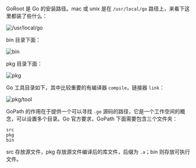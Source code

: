 GoRoot 是  Go 的安装路径。mac 或 unix 是在 `/usr/local/go` 路径上，来看下这里都装了些什么：

![/usr/local/go](https://user-images.githubusercontent.com/7698088/60344492-41178180-99e9-11e9-98b0-b1f8d64ce97d.png)

bin 目录下面：

![bin](https://user-images.githubusercontent.com/7698088/60344698-b5522500-99e9-11e9-8883-a5bf2460fba0.png)

pkg 目录下面：

![pkg](https://user-images.githubusercontent.com/7698088/60344731-c7cc5e80-99e9-11e9-8002-83f3debc09a6.png)

Go 工具目录如下，其中比较重要的有编译器 `compile`，链接器 `link`：

![pkg/tool](https://user-images.githubusercontent.com/7698088/60379164-888d2480-9a60-11e9-9322-920c0e1b2b3d.png)

GoPath 的作用在于提供一个可以寻找 `.go` 源码的路径，它是一个工作空间的概念，可以设置多个目录。Go 官方要求，GoPath 下面需要包含三个文件夹：

```shell
src
pkg
bin
```

src 存放源文件，pkg 存放源文件编译后的库文件，后缀为 `.a`；bin 则存放可执行文件。